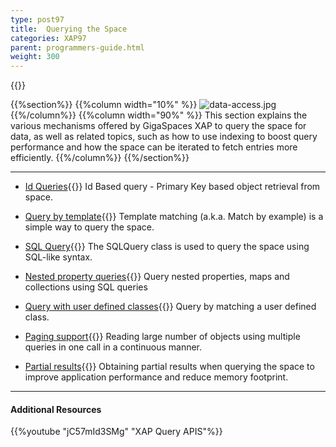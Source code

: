 ```yaml
---
type: post97
title:  Querying the Space
categories: XAP97
parent: programmers-guide.html
weight: 300
---
```


{{<wbr>}}

{{%section%}}
{{%column width="10%" %}}
![data-access.jpg](/attachment_files/subject/data-access.png)
{{%/column%}}
{{%column width="90%" %}}
This section explains the various mechanisms offered by GigaSpaces XAP to query the space for data, as well as related topics, such as how to use indexing to boost query performance and how the space can be iterated to fetch entries more efficiently.
{{%/column%}}
{{%/section%}}

<hr/>

- [Id Queries](./query-by-id.html){{<wbr>}}
Id Based query - Primary Key based object retrieval from space.

- [Query by template](./query-template-matching.html){{<wbr>}}
Template matching (a.k.a. Match by example) is a simple way to query the space.

- [SQL Query](./query-sql.html){{<wbr>}}
The SQLQuery class is used to query the space using SQL-like syntax.


- [Nested property queries](./query-nested-properties.html){{<wbr>}}
Query nested properties, maps and collections using SQL queries

- [Query with user defined classes](./query-user-defined-classes.html){{<wbr>}}
Query by matching a user defined class.

- [Paging support](./query-paging-support.html){{<wbr>}}
Reading large number of objects using multiple queries in one call in a continuous manner.

- [Partial results](./query-partial-results.html){{<wbr>}}
Obtaining partial results when querying the space to improve application performance and reduce memory footprint.

<hr/>

#### Additional Resources
{{%youtube "jC57mId3SMg"  "XAP Query APIS"%}}
